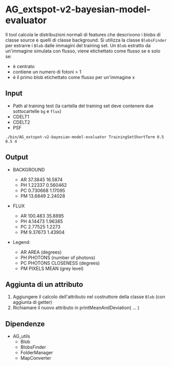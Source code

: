 # AG_extspot-v2-bayesian-model-evaluator

Il tool calcola le distribuzioni normali di features che descrivono i blobs di classe source e quelli di classe background. Si utilizza la classe `BlobsFinder` per estrarre i `Blob` dalle immagini del training set. Un `Blob` estratto da un'immagine simulata con flusso, viene etichettato come flusso se e solo se:
* è centrato
* contiene un numero di fotoni > 1
* è il primo blob etichettato come flusso per un'immagine x

## Input
* Path al training test (la cartella del training set deve contenere due sottocartelle `bg` e `flux`)
* CDELT1
* CDELT2
* PSF

`./bin/AG_extspot-v2-bayesian-model-evaluator TrainingSetShortTerm 0.5 0.5 4`

## Output
* BACKGROUND
  * AR  37.3845 16.5874
  * PH  1.22337 0.560462
  * PC  0.730668 1.17095
  * PM  13.6849 2.24028

* FLUX
  * AR  100.483 35.8895
  * PH  4.14473 1.96385
  * PC  2.77525 1.2273
  * PM  9.37673 1.43904

* Legend: 
  * AR  AREA (degrees)
  * PH  PHOTONS (number of photons)
  * PC  PHOTONS CLOSENESS (degrees)
  * PM  PIXELS MEAN (grey level)

## Aggiunta di un attributo
1) Aggiungere il calcolo dell'attributo nel costruttore della classe `Blob` (con aggiunta di getter)
2) Richiamare il nuovo attributo in printMeanAndDeviation( ... )

## Dipendenze
* AG_utils
  * Blob
  * BlobsFinder
  * FolderManager
  * MapConverter
